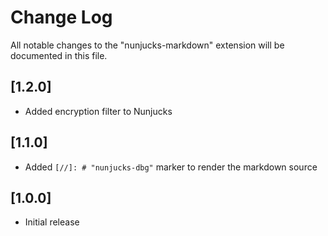 # Change Log

All notable changes to the "nunjucks-markdown" extension will be documented in this file.

## [1.2.0]

- Added encryption filter to Nunjucks

## [1.1.0]

- Added `[//]: # "nunjucks-dbg"` marker to render the markdown source

## [1.0.0]

- Initial release
